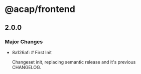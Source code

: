 # @acap/frontend

## 2.0.0

### Major Changes

- 8a126af: # First Init

  Changeset init, replacing semantic release and it's previous CHANGELOG.
